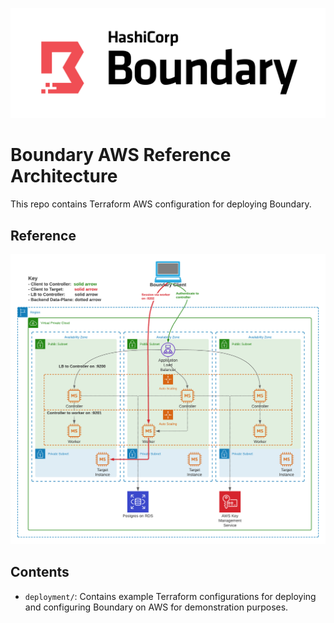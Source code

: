 ![](boundary.png)
# Boundary AWS Reference Architecture
This repo contains Terraform AWS configuration for deploying Boundary.

## Reference
![](arch.png)

## Contents
- `deployment/`: Contains example Terraform configurations for deploying and configuring Boundary on AWS for demonstration purposes.
